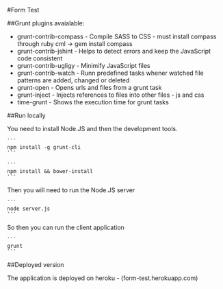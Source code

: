 #Form Test


##Grunt plugins avaialable:

* grunt-contrib-compass - Compile SASS to CSS - must install compass through ruby cml ->  gem install compass
* grunt-contrib-jshint - Helps to detect errors and keep the JavaScript code consistent
* grunt-contrib-ugligy - Minimify JavaScript files
* grunt-contrib-watch - Runn predefined tasks whener watched file patterns are added, changed or deleted
* grunt-open - Opens urls and files from a grunt task
* grunt-inject - Injects references to files into other files - js and css
* time-grunt - Shows the execution time for grunt tasks


##Run locally

You need to install Node.JS and then the development tools.

	```
	npm install -g grunt-cli
	```

	```
	npm install && bower-install
	```

Then you will need to run the Node.JS server

	```
	node server.js
	```

So then you can run the client application

	```
	grunt
	```


##Deployed version

The application is deployed on heroku - (form-test.herokuapp.com)
